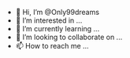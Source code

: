 - 👋 Hi, I’m @Only99dreams
- 👀 I’m interested in ...
- 🌱 I’m currently learning ...
- 💞️ I’m looking to collaborate on ...
- 📫 How to reach me ...

<!---
Only99dreams/Only99dreams is a ✨ special ✨ repository because its `README.md` (this file) appears on your GitHub profile.
You can click the Preview link to take a look at your changes.
--->
